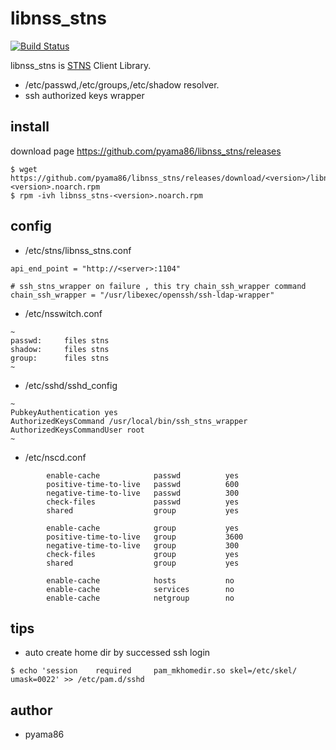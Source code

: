 # libnss_stns
[![Build Status](https://travis-ci.org/pyama86/libnss_stns.svg?branch=master)](https://travis-ci.org/pyama86/libnss_stns)

libnss_stns is [STNS](https://github.com/pyama86/STNS) Client Library.
* /etc/passwd,/etc/groups,/etc/shadow resolver.
* ssh authorized keys wrapper


## install
download page <https://github.com/pyama86/libnss_stns/releases>
```
$ wget https://github.com/pyama86/libnss_stns/releases/download/<version>/libnss_stns-<version>.noarch.rpm
$ rpm -ivh libnss_stns-<version>.noarch.rpm
```

## config
* /etc/stns/libnss_stns.conf
```
api_end_point = "http://<server>:1104"

# ssh_stns_wrapper on failure , this try chain_ssh_wrapper command
chain_ssh_wrapper = "/usr/libexec/openssh/ssh-ldap-wrapper"
```
* /etc/nsswitch.conf
```
~
passwd:     files stns
shadow:     files stns
group:      files stns
~
```

* /etc/sshd/sshd_config

```
~
PubkeyAuthentication yes
AuthorizedKeysCommand /usr/local/bin/ssh_stns_wrapper
AuthorizedKeysCommandUser root
~
```

* /etc/nscd.conf
```
        enable-cache            passwd          yes
        positive-time-to-live   passwd          600
        negative-time-to-live   passwd          300
        check-files             passwd          yes
        shared                  group           yes

        enable-cache            group           yes
        positive-time-to-live   group           3600
        negative-time-to-live   group           300
        check-files             group           yes
        shared                  group           yes

        enable-cache            hosts           no
        enable-cache            services        no
        enable-cache            netgroup        no
```

## tips
* auto create home dir by successed ssh login
```
$ echo 'session    required     pam_mkhomedir.so skel=/etc/skel/ umask=0022' >> /etc/pam.d/sshd
```

## author
* pyama86
